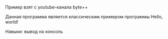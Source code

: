 Пример взят с youtube-канала byte++

Данная программа является классическим примером программы Hello, world!

Навыки: вывод на консоль
